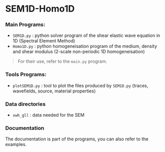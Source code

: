 # SEM1D-Homo1D

### Main Programs:
- `SEM1D.py` : python solver program of the shear elastic wave equation in 1D (Spectral Element Method)
- `Homo1D.py` : python homogeneisation program of the medium, density and shear modulus (2-scale non-periodic 1D homogeneisation)
> For their use, refer to the `main.py` program.

### Tools Programs:
- `plotSEM1D.py` : tool to plot the files produced by `SEM1D.py` (traces, wavefields, source, material properties)

### Data directories
- `xwh_gll` : data needed for the SEM

### Documentation
The documentation is part of the programs, you can also refer to the examples.
